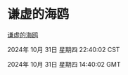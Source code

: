 # 谦虚的海鸥
[谦虚的海鸥](http://219.139.197.74:56308/qxdho/course/base/hotlink/index.php)

2024年 10月 31日 星期四 22:40:02 CST

2024年 10月 31日 星期四 14:40:02 GMT
